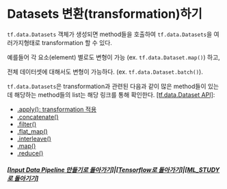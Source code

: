 # Datasets 변환(transformation)하기

`tf.data.Datasets` 객체가 생성되면 method들을 호출하여 `tf.data.Datasets`을 여러가지형태로 transformation 할 수 있다.

예를들어 각 요소(element) 별로도 변형이 가능 (ex. `tf.data.Dataset.map()`) 하고,

전체 데이터셋에 대해서도 변형이 가능하다. (ex. `tf.data.Dataset.batch()`).

`tf.data.Datasets`은 transformation과 관련된 다음과 같이 많은 method들이 있는데 해당하는 method들의 list는
해당 링크를 통해 확인한다. [[tf.data.Dataset API]](https://www.tensorflow.org/api_docs/python/tf/data/Dataset):

- [.apply(): transformation 적용](https://www.tensorflow.org/api_docs/python/tf/data/Dataset#apply)
- [.concatenate()](https://www.tensorflow.org/api_docs/python/tf/data/Dataset#concatenate)
- [.filter()](https://www.tensorflow.org/api_docs/python/tf/data/Dataset#filter)
- [.flat_map()](https://www.tensorflow.org/api_docs/python/tf/data/Dataset#flat_map)
- [.interleave()](https://www.tensorflow.org/api_docs/python/tf/data/Dataset#interleave)
- [.map()](https://www.tensorflow.org/api_docs/python/tf/data/Dataset#map)
- [.reduce()](https://www.tensorflow.org/api_docs/python/tf/data/Dataset#reduce)

##### [[Input Data Pipeline 만들기로 돌아가기]](data_pipeline.md)|[[Tensorflow로 돌아가기]](https://github.com/elemag1414/ML_STUDY/tree/master/Tensorflow)|[[ML_STUDY로 돌아기기]](https://github.com/elemag1414/ML_STUDY)
